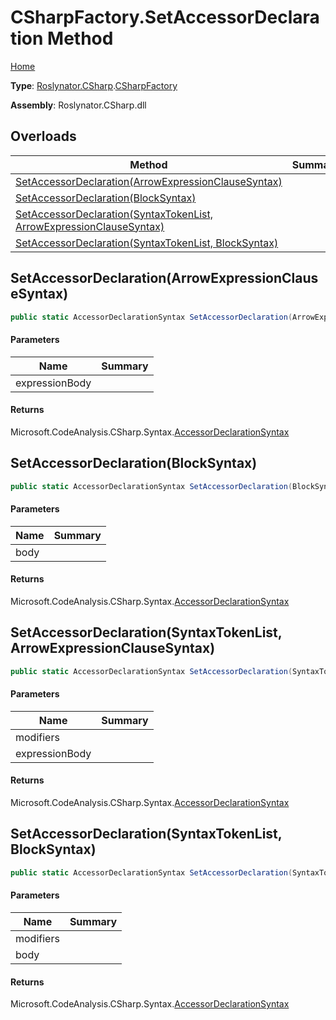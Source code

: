 # CSharpFactory\.SetAccessorDeclaration Method

[Home](../../../../README.md)

**Type**: [Roslynator.CSharp](../../README.md)\.[CSharpFactory](../README.md)

**Assembly**: Roslynator\.CSharp\.dll

## Overloads

| Method | Summary |
| ------ | ------- |
| [SetAccessorDeclaration(ArrowExpressionClauseSyntax)](#Roslynator_CSharp_CSharpFactory_SetAccessorDeclaration_Microsoft_CodeAnalysis_CSharp_Syntax_ArrowExpressionClauseSyntax_) | |
| [SetAccessorDeclaration(BlockSyntax)](#Roslynator_CSharp_CSharpFactory_SetAccessorDeclaration_Microsoft_CodeAnalysis_CSharp_Syntax_BlockSyntax_) | |
| [SetAccessorDeclaration(SyntaxTokenList, ArrowExpressionClauseSyntax)](#Roslynator_CSharp_CSharpFactory_SetAccessorDeclaration_Microsoft_CodeAnalysis_SyntaxTokenList_Microsoft_CodeAnalysis_CSharp_Syntax_ArrowExpressionClauseSyntax_) | |
| [SetAccessorDeclaration(SyntaxTokenList, BlockSyntax)](#Roslynator_CSharp_CSharpFactory_SetAccessorDeclaration_Microsoft_CodeAnalysis_SyntaxTokenList_Microsoft_CodeAnalysis_CSharp_Syntax_BlockSyntax_) | |

## SetAccessorDeclaration\(ArrowExpressionClauseSyntax\)<a name="Roslynator_CSharp_CSharpFactory_SetAccessorDeclaration_Microsoft_CodeAnalysis_CSharp_Syntax_ArrowExpressionClauseSyntax_"></a>

```csharp
public static AccessorDeclarationSyntax SetAccessorDeclaration(ArrowExpressionClauseSyntax expressionBody)
```

#### Parameters

| Name | Summary |
| ---- | ------- |
| expressionBody | |

#### Returns

Microsoft\.CodeAnalysis\.CSharp\.Syntax\.[AccessorDeclarationSyntax](https://docs.microsoft.com/en-us/dotnet/api/microsoft.codeanalysis.csharp.syntax.accessordeclarationsyntax)

## SetAccessorDeclaration\(BlockSyntax\)<a name="Roslynator_CSharp_CSharpFactory_SetAccessorDeclaration_Microsoft_CodeAnalysis_CSharp_Syntax_BlockSyntax_"></a>

```csharp
public static AccessorDeclarationSyntax SetAccessorDeclaration(BlockSyntax body)
```

#### Parameters

| Name | Summary |
| ---- | ------- |
| body | |

#### Returns

Microsoft\.CodeAnalysis\.CSharp\.Syntax\.[AccessorDeclarationSyntax](https://docs.microsoft.com/en-us/dotnet/api/microsoft.codeanalysis.csharp.syntax.accessordeclarationsyntax)

## SetAccessorDeclaration\(SyntaxTokenList, ArrowExpressionClauseSyntax\)<a name="Roslynator_CSharp_CSharpFactory_SetAccessorDeclaration_Microsoft_CodeAnalysis_SyntaxTokenList_Microsoft_CodeAnalysis_CSharp_Syntax_ArrowExpressionClauseSyntax_"></a>

```csharp
public static AccessorDeclarationSyntax SetAccessorDeclaration(SyntaxTokenList modifiers, ArrowExpressionClauseSyntax expressionBody)
```

#### Parameters

| Name | Summary |
| ---- | ------- |
| modifiers | |
| expressionBody | |

#### Returns

Microsoft\.CodeAnalysis\.CSharp\.Syntax\.[AccessorDeclarationSyntax](https://docs.microsoft.com/en-us/dotnet/api/microsoft.codeanalysis.csharp.syntax.accessordeclarationsyntax)

## SetAccessorDeclaration\(SyntaxTokenList, BlockSyntax\)<a name="Roslynator_CSharp_CSharpFactory_SetAccessorDeclaration_Microsoft_CodeAnalysis_SyntaxTokenList_Microsoft_CodeAnalysis_CSharp_Syntax_BlockSyntax_"></a>

```csharp
public static AccessorDeclarationSyntax SetAccessorDeclaration(SyntaxTokenList modifiers, BlockSyntax body)
```

#### Parameters

| Name | Summary |
| ---- | ------- |
| modifiers | |
| body | |

#### Returns

Microsoft\.CodeAnalysis\.CSharp\.Syntax\.[AccessorDeclarationSyntax](https://docs.microsoft.com/en-us/dotnet/api/microsoft.codeanalysis.csharp.syntax.accessordeclarationsyntax)

